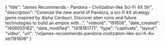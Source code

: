 {
    "title": "James Recommends - Pandora - Civilization-like Sci-Fi 4X Str",
    "description": "Colonize the new world of Pandora, a sci-fi 4X strategy game inspired by Alpha Centauri. Discover alien ruins and future technologies to build an empire with...",
    "videoid": "191606",
    "date_created": "1406055182",
    "date_modified": "1418181771",
    "type": "captivate",
    "layout": "video",
    "url": "\/v\/james-recommends-pandora-civilization-like-sci-fi-4x-str\/191606"
}